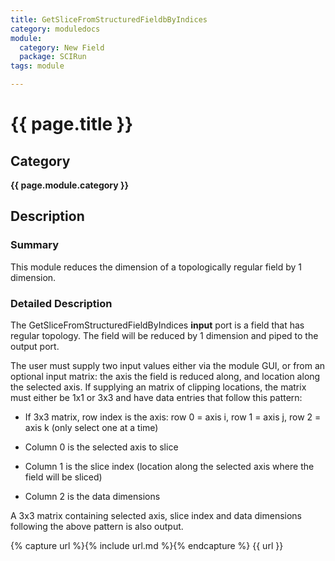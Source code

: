 ```yaml
---
title: GetSliceFromStructuredFieldbByIndices
category: moduledocs
module:
  category: New Field
  package: SCIRun
tags: module

---
```


# {{ page.title }}

## Category

**{{ page.module.category }}**

## Description

### Summary

This module reduces the dimension of a topologically regular field by 1 dimension.

### Detailed Description

The GetSliceFromStructuredFieldByIndices **input** port is a field that has regular topology. The field will be reduced by 1 dimension and piped to the output port.

The user must supply two input values either via the module GUI, or from an optional input matrix: the axis the field is reduced along, and location along the selected axis. If supplying an matrix of clipping locations, the matrix must either be 1x1 or 3x3 and have data entries that follow this pattern:

  * If 3x3 matrix, row index is the axis: row 0 = axis i, row 1 = axis j, row 2 = axis k (only select one at a time)

  * Column 0 is the selected axis to slice

  * Column 1 is the slice index (location along the selected axis where the field will be sliced)

  * Column 2 is the data dimensions
  
A 3x3 matrix containing selected axis, slice index and data dimensions following the above pattern is also output.

{% capture url %}{% include url.md %}{% endcapture %}
{{ url }}
